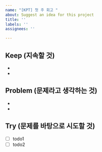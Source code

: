 ```yaml
---
name: "[KPT] 첫 주 회고 "
about: Suggest an idea for this project
title: ''
labels: ''
assignees: ''

---
```


## Keep (지속할 것)
- 
-

## Problem (문제라고 생각하는 것)
-
-

## Try (문제를 바탕으로 시도할 것)
- [ ] todo1
- [ ] todo2
